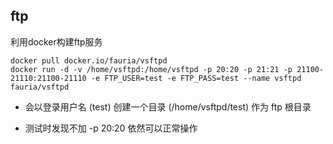 ## ftp

利用docker构建ftp服务

```
docker pull docker.io/fauria/vsftpd
docker run -d -v /home/vsftpd:/home/vsftpd -p 20:20 -p 21:21 -p 21100-21110:21100-21110 -e FTP_USER=test -e FTP_PASS=test --name vsftpd fauria/vsftpd
```

- 会以登录用户名 (test) 创建一个目录 (/home/vsftpd/test) 作为 ftp 根目录

- 测试时发现不加 -p 20:20 依然可以正常操作
